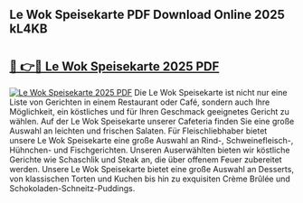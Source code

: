 ## Le Wok Speisekarte PDF Download Online 2025 kL4KB

# <h2><a href="http://gc8g1tv.nevu.top/?p=Le+Wok+Speisekarte">🔗 👉🔴 Le Wok Speisekarte 2025 PDF</a></h2>

[![Le Wok Speisekarte 2025 PDF](https://i.imgur.com/dBaPXMq.png)](http://gc8g1tv.nevu.top/?p=Le+Wok+Speisekarte)
Die Le Wok Speisekarte ist nicht nur eine Liste von Gerichten in einem Restaurant oder Café, sondern auch Ihre Möglichkeit, ein köstliches und für Ihren Geschmack geeignetes Gericht zu wählen. Auf der Le Wok Speisekarte unserer Cafeteria finden Sie eine große Auswahl an leichten und frischen Salaten. Für Fleischliebhaber bietet unsere Le Wok Speisekarte eine große Auswahl an Rind-, Schweinefleisch-, Hühnchen- und Fischgerichten. Unseren Auserwählten bieten wir köstliche Gerichte wie Schaschlik und Steak an, die über offenem Feuer zubereitet werden. Unsere Le Wok Speisekarte bietet eine große Auswahl an Desserts, von klassischen Torten und Kuchen bis hin zu exquisiten Crème Brûlée und Schokoladen-Schneitz-Puddings.
